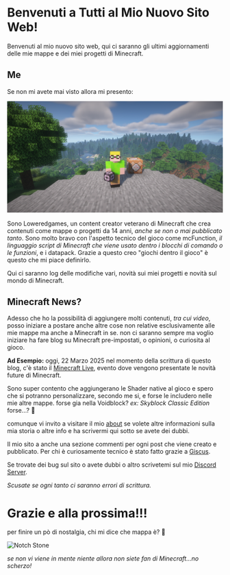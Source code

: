# Benvenuti a Tutti al Mio Nuovo Sito Web!

Benvenuti al mio nuovo sito web, qui ci saranno gli ultimi aggiornamenti delle mie mappe e dei miei progetti di Minecraft.

## Me

Se non mi avete mai visto allora mi presento:

![La mia Skin!](images/posts/Website2025/me.png "La mia Skin!")

Sono Loweredgames, un content creator veterano di Minecraft che crea contenuti come mappe o progetti da 14 anni, _anche se non o mai pubblicato tanto_. Sono molto bravo con l'aspetto tecnico del gioco come mcFunction, _il linguaggio script di Minecraft che viene usato dentro i blocchi di comando o le funzioni_, e i datapack. Grazie a questo creo "giochi dentro il gioco" è questo che mi piace definirlo.

Qui ci saranno log delle modifiche vari, novità sui miei progetti e novità sul mondo di Minecraft.

## Minecraft News?

Adesso che ho la possibilità di aggiungere molti contenuti, _tra cui video_, posso iniziare a postare anche altre cose non relative esclusivamente alle mie mappe ma anche a Minecraft in se. 
non ci saranno sempre ma voglio iniziare ha fare blog su Minecraft pre-impostati, o opinioni, o curiosita al gioco.

**Ad Esempio:** oggi, 22 Marzo 2025 nel momento della scrittura di questo blog, c'è stato il [Minecraft Live](https://www.minecraft.net/it-it/article/minecraft-live-2025-recap), evento dove vengono presentate le novità future di Minecraft. 

Sono super contento che aggiungerano le Shader native al gioco e spero che si potranno personalizzare, secondo me si, e forse le includero nelle mie altre mappe. forse gia nella Voidblock? _ex: Skyblock Classic Edition_ forse...? 🧐

comunque vi invito a visitare il mio [about](https://loweredgames.github.io/about) se volete altre informazioni sulla mia storia o altre info e ha scrivermi qui sotto se avete dei dubbi. 

Il mio sito a anche una sezione commenti per ogni post che viene creato e pubblicato. Per chi è curiosamente tecnico è stato fatto grazie a [Giscus](https://giscus.app/).

Se trovate dei bug sul sito o avete dubbi o altro scrivetemi sul mio [Discord Server](https://discord.gg/T6PHxhznJ6).

_Scusate se ogni tanto ci saranno errori di scrittura._

# Grazie e alla prossima!!!

per finire un pò di nostalgia, chi mi dice che mappa è? 🙂

![Notch Stone](images/posts/Website2025/notch_stone.png "Vi viene in mente qualcosa vedendo questa immagine?")

_se non vi viene in mente niente allora non siete fan di Minecraft...no scherzo!_